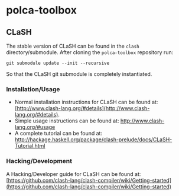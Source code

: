 # polca-toolbox

## CLaSH

The stable version of CLaSH can be found in the `clash` directory/submodule.
After cloning the `polca-toolbox` repository run:

```
git submodule update --init --recursive
```

So that the CLaSH git submodule is completely instantiated.

### Installation/Usage

* Normal installation instructions for CLaSH can be found at: [http://www.clash-lang.org/#details](http://www.clash-lang.org/#details).
* Simple usage instructions can be found at: http://www.clash-lang.org/#usage
* A complete tutorial can be found at: http://hackage.haskell.org/package/clash-prelude/docs/CLaSH-Tutorial.html

### Hacking/Development

A Hacking/Developer guide for CLaSH can be found at: [https://github.com/clash-lang/clash-compiler/wiki/Getting-started](https://github.com/clash-lang/clash-compiler/wiki/Getting-started)
